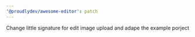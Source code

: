 ```yaml
---
'@proudlydev/awesome-editor': patch
---
```


Change little signature for edit image upload and adape the example porject
